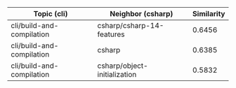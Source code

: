 | Topic (cli) | Neighbor (csharp) | Similarity |
|-------------|-------------------|------------|
| cli/build-and-compilation | csharp/csharp-14-features | 0.6456 |
| cli/build-and-compilation | csharp | 0.6385 |
| cli/build-and-compilation | csharp/object-initialization | 0.5832 |
